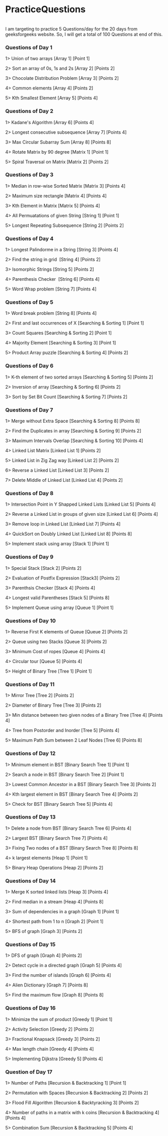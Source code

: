 # PracticeQuestions
<br>
I am targeting to practice 5 Questions/day for the 20 days from geeksforgeeks website.
So, I will get a total of 100 Questions at end of this.

### Questions of Day 1

1> Union of two arrays [Array 1] [Point 1]
   
2> Sort an array of 0s, 1s and 2s [Array 2] [Points 2]

3> Chocolate Distribution Problem [Array 3] [Points 2]
   
4> Common elements [Array 4] [Points 2]

5> Kth Smallest Element [Array 5] [Points 4]

### Questions of Day 2

1> Kadane's Algorithm [Array 6] [Points 4]

2> Longest consecutive subsequence [Array 7] [Points 4]

3> Max Circular Subarray Sum [Array 8] [Points 8]

4> Rotate Matrix by 90 degree [Matrix 1] [Point 1]

5> Spiral Traversal on Matrix [Matrix 2] [Points 2]

### Questions of Day 3

1> Median in row-wise Sorted Matrix [Matrix 3] [Points 4]

2> Maximum size rectangle [Matrix 4] [Points 4]

3> Kth Element in Matrix [Matrix 5] [Points 4]

4> All Permuatations of given String [String 1] [Point 1]

5> Longest Repeating Subsequence [String 2] [Points 2]

### Questions of Day 4

1> Longest Palindorme in a String [String 3] [Points 4]

2> Find the string in grid  [String 4] [Points 2]

3> Isomorphic Strings [String 5] [Points 2]

4> Parenthesis Checker  [String 6] [Points 4]

5> Word Wrap problem [String 7] [Points 4]

### Questions of Day 5

1> Word break problem [String 8] [Points 4]

2> First and last occurrences of X [Searching & Sorting 1] [Point 1]

3> Count Squares [Searching & Sorting 2] [Point 1]

4> Majority Element [Searching & Sorting 3] [Point 1]

5> Product Array puzzle [Searching & Sorting 4] [Points 2]

### Questions of Day 6

1> K-th element of two sorted arrays [Searching & Sorting 5] [Points 2]

2> Inversion of array [Searching & Sorting 6] [Points 2]

3> Sort by Set Bit Count [Searching & Sorting 7] [Points 2]

### Questions of Day 7

1> Merge without Extra Space [Searching & Sorting 8] [Points 8]

2> Find the Duplicates in array [Searching & Sorting 9] [Points 2]

3> Maximum Intervals Overlap [Searching & Sorting 10] [Points 4]

4> Linked List Matrix [Linked List 1] [Points 2]

5> Linked List in Zig Zag way [Linked List 2] [Points 2]

6> Reverse a Linked List [Linked List 3] [Points 2]

7> Delete Middle of Linked List [Linked List 4] [Points 2]

### Questions of Day 8

1> Intersection Point in Y Shapped Linked Lists [Linked List 5] [Points 4]

2> Reverse a Linked List in groups of given size [Linked List 6] [Points 4]

3> Remove loop in Linked List [Linked List 7] [Points 4]

4> QuickSort on Doubly Linked List [Linked List 8] [Points 8]

5> Implement stack using array [Stack 1] [Point 1]

### Questions of Day 9

1> Special Stack [Stack 2] [Points 2]

2> Evaluation of Postfix Expression [Stack3] [Points 2]

3> Parenthsis Checker [Stack 4] [Points 4]

4> Longest valid Parentheses [Stack 5] [Points 8]

5> Implement Queue using array [Queue 1] [Point 1]

### Questions of Day 10

1> Reverse First K elements of Queue [Queue 2] [Points 2]

2> Queue using two Stacks [Queue 3] [Points 2]

3> Minimum Cost of ropes [Queue 4] [Points 4]

4> Circular tour [Queue 5] [Points 4]

5> Height of Binary Tree [Tree 1] [Point 1]

### Questions of Day 11

1> Mirror Tree [Tree 2] [Points 2]

2> Diameter of Binary Tree [Tree 3] [Points 2]

3> Min distance between two given nodes of a Binary Tree [Tree 4] [Points 4]

4> Tree from Postorder and Inorder [Tree 5] [Points 4]

5> Maximum Path Sum between 2 Leaf Nodes [Tree 6] [Points 8]

### Questions of Day 12

1> Minimum element in BST [Binary Search Tree 1] [Point 1]

2> Search a node in BST [Binary Search Tree 2] [Point 1]

3> Lowest Common Ancestor in a BST [Binary Search Tree 3] [Points 2]

4> Kth largest element in BST [Binary Search Tree 4] [Points 2]

5> Check for BST [Binary Search Tree 5] [Points 4]

### Questions of Day 13

1> Delete a node from BST [Binary Search Tree 6] [Points 4]

2> Largest BST [Binary Search Tree 7] [Points 4]

3> Fixing Two nodes of a BST [Binary Search Tree 8] [Points 8]
 
4> k largest elements [Heap 1] [Point 1]

5> Binary Heap Operations [Heap 2] [Points 2]

### Questions of Day 14

1> Merge K sorted linked lists [Heap 3] [Points 4]

2> Find median in a stream [Heap 4] [Points 8]

3> Sum of dependencies in a graph [Graph 1] [Point 1]

4> Shortest path from 1 to n [Graph 2] [Point 1]

5> BFS of graph [Graph 3] [Points 2]

### Questions of Day 15

1> DFS of graph [Graph 4] [Points 2]

2> Detect cycle in a directed graph [Graph 5] [Points 4]

3> Find the number of islands [Graph 6] [Points 4]

4> Alien Dictionary [Graph 7] [Points 8]

5> Find the maximum flow [Graph 8] [Points 8]

### Questions of Day 16

1> Minimize the sum of product [Greedy 1] [Point 1]

2> Activity Selection [Greedy 2] [Points 2]

3> Fractional Knapsack [Greedy 3] [Points 2]

4> Max length chain [Greedy 4] [Points 4]

5> Implementing Dijkstra [Greedy 5] [Points 4]

### Question of Day 17

1> Number of Paths [Recursion & Backtracking 1] [Point 1]

2> Permutation with Spaces [Recursion & Backtracking 2] [Points 2]

3> Flood Fill Algorithm [Recursion & Backtyracking 3] [Points 2]

4> Number of paths in a matrix with k coins [Recursion & Backtracking 4] [Points 4]

5> Combination Sum [Recursion & Backtracking 5] [Points 4]


